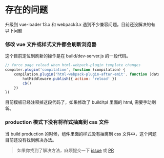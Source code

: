 # 存在的问题
升级到 vue-loader 13.x 和 webpack3.x 遇到不少兼容问题。目前还没解决的有以下问题

### 修改 vue 文件或样式文件都会刷新浏览器
这个目前定位到刷新的操作是在 build/dev-server.js 的一段代码。
```js
// force page reload when html-webpack-plugin template changes
compiler.plugin('compilation', function (compilation) {
    compilation.plugin('html-webpack-plugin-after-emit', function (data, cb) {
        hotMiddleware.publish({ action: 'reload' })
        cb()
    })
})
```
目前模板已经注释掉这段代码了，如果修改了 build/tpl 里面的 html, 需要手动刷新。

### production 模式下没有将样式抽离到 css 文件
当 build production 的时候，组件里面的样式没有抽离到 css 文件中，这个问题目前还没有找到解决办法。

> 如果你找到了解决方法，麻烦提交一下 [issue](https://github.com/MMF-FE/vue-typescript/issues) 或 [PR](https://github.com/MMF-FE/vue-typescript/pulls)
